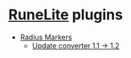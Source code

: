 # [RuneLite](https://github.com/runelite/runelite) plugins
- [Radius Markers](../../tree/radius-markers)
  - [Update converter 1.1 &rarr; 1.2](https://skretzo.github.io/runelite-plugins/radius-markers/update-converter/)
